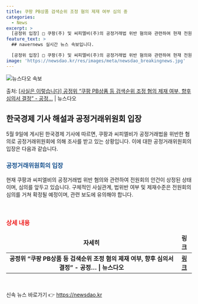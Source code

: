 ```yaml
---
title: 쿠팡 PB상품 검색순위 조정 혐의 제재 여부 심의 중
categories:
  - News
excerpt: >
  [공정위 입장] □ 쿠팡(주) 및 씨피엘비(주)의 공정거래법 위반 혐의와 관련하여 현재 전원회의 안건이 상정…
feature_text: >
  ## navernews 실시간 뉴스 속보입니다.

  [공정위 입장] □ 쿠팡(주) 및 씨피엘비(주)의 공정거래법 위반 혐의와 관련하여 현재 전원회의 안건이 상정…
image: 'https://newsdao.kr/res/images/meta/newsdao_breakingnews.jpg'
---
```


![뉴스다오 속보](https://newsdao.kr/res/images/meta/newsdao_breakingnews.jpg)

<p>출처: <a href="https://newsdao.kr/3807" rel="dofollow">[사실은 이렇습니다] 공정위 “쿠팡 PB상품 등 검색순위 조정 혐의 제재 여부, 향후 심의서 결정” - 공정…</a> | 뉴스다오</p>

<h2 data-ke-size="size26">한국경제 기사 해설과 공정거래위원회 입장</h2>
<p data-ke-size="size16">5월 9일에 게시된 한국경제 기사에 따르면, 쿠팡과 씨피엘비가 공정거래법을 위반한 혐의로 공정거래위원회에 의해 조사를 받고 있는 상황입니다. 이에 대한 공정거래위원회의 입장은 다음과 같습니다.</p>

<h3><b><span style="color: #1a5490;">공정거래위원회의 입장</span></b></h3>
<p data-ke-size="size16">현재 쿠팡과 씨피엘비의 공정거래법 위반 혐의와 관련하여 전원회의 안건이 상정된 상태이며, 심의를 앞두고 있습니다. 구체적인 사실관계, 법위반 여부 및 제재수준은 전원회의 심의를 거쳐 확정될 예정이며, 관련 보도에 유의해야 합니다.</p>

<p data-ke-size="size16">&nbsp;</p>
<h3><span style="color: #ee2323;"><b>상세 내용</b></span></h3>
<table>
<thead>
<tr>
<td style="text-align: center; height: 17px;"><b>자세히</b></td>
<td style="text-align: center; height: 17px;"><b>링크</b></td>
</tr>
</thead>
<tbody>
<tr>
<td style="text-align: center; height: 17px;"><b>공정위 “쿠팡 PB상품 등 검색순위 조정 혐의 제재 여부, 향후 심의서 결정” - 공정… | 뉴스다오</b></td>
<td style="text-align: center; height: 17px;"><b><a href="https://newsdao.kr/3807">링크</a></b></td>
</tr>
</tbody>
</table>
<p data-ke-size="size16">&nbsp;</p> 

신속 뉴스 바로가기 👉 <a href="https://newsdao.kr" rel="dofollow">https://newsdao.kr</a>


